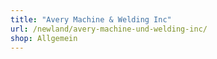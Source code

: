```yaml
---
title: "Avery Machine & Welding Inc"
url: /newland/avery-machine-und-welding-inc/
shop: Allgemein
---
```

